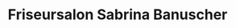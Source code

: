 ---
title: "Friseursalon Sabrina Banuscher"
url: /windesheim/friseursalon-sabrina-banuscher/
shop: Friseur
---